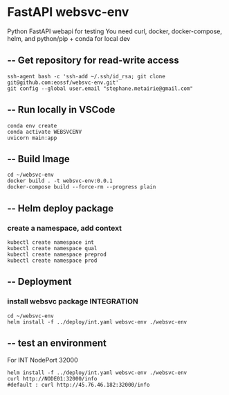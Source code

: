 # FastAPI websvc-env
Python FastAPI webapi for testing
You need curl, docker, docker-compose, helm, and python/pip + conda for local dev

## -- Get repository for read-write access
````
ssh-agent bash -c 'ssh-add ~/.ssh/id_rsa; git clone git@github.com:eossf/websvc-env.git'
git config --global user.email "stephane.metairie@gmail.com"
````

## -- Run locally in VSCode
````
conda env create
conda activate WEBSVCENV
uvicorn main:app
````

## -- Build Image
````
cd ~/websvc-env
docker build . -t websvc-env:0.0.1
docker-compose build --force-rm --progress plain
````

## -- Helm deploy package

### create a namespace, add context
````
kubectl create namespace int
kubectl create namespace qual
kubectl create namespace preprod
kubectl create namespace prod
````

## -- Deployment

### install websvc package INTEGRATION
````
cd ~/websvc-env
helm install -f ../deploy/int.yaml websvc-env ./websvc-env
````


## -- test an environment

For INT NodePort 32000 
````
helm install -f ../deploy/int.yaml websvc-env ./websvc-env
curl http://NODE01:32000/info 
#default : curl http://45.76.46.182:32000/info 

````